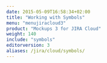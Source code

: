 ```yaml
---
date: 2015-05-09T16:58:34+02:00
title: "Working with Symbols"
menu: "menujiracloud3"
product: "Mockups 3 for JIRA Cloud"
weight: 140
include: "symbols"
editorversion: 3
aliases: /jira/cloud/symbols/
---
```

